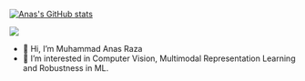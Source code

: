 [![Anas's GitHub stats](https://github-readme-stats.vercel.app/api?username=anas-rz)](https://github.com/anuraghazra/github-readme-stats)

![](https://komarev.com/ghpvc/?username=anas-rz)
- 👋 Hi, I’m Muhammad Anas Raza
- 👀 I’m interested in Computer Vision, Multimodal Representation Learning and Robustness in ML.

<!---
anas-r-dev/anas-r-dev is a ✨ special ✨ repository because its `README.md` (this file) appears on your GitHub profile.
You can click the Preview link to take a look at your changes.
--->

